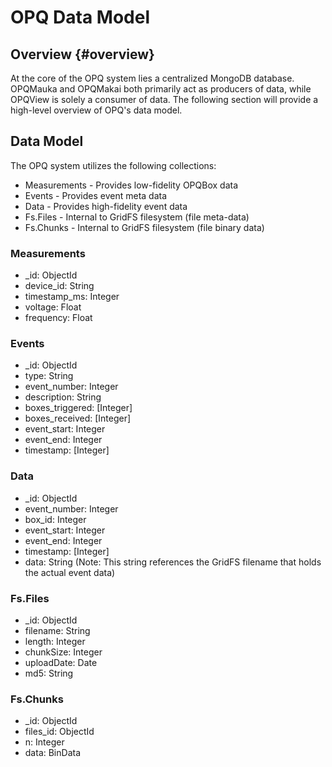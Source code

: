 # OPQ Data Model

## Overview {#overview}

At the core of the OPQ system lies a centralized MongoDB database. OPQMauka and OPQMakai both primarily act as producers of data, while OPQView is solely a consumer of data.
The following section will provide a high-level overview of OPQ's data model.

## Data Model

The OPQ system utilizes the following collections:
* Measurements - Provides low-fidelity OPQBox data
* Events - Provides event meta data
* Data - Provides high-fidelity event data
* Fs.Files - Internal to GridFS filesystem (file meta-data)
* Fs.Chunks - Internal to GridFS filesystem (file binary data)


### Measurements

* _id: ObjectId
* device_id: String
* timestamp_ms: Integer
* voltage: Float
* frequency: Float

### Events

* _id: ObjectId
* type: String
* event_number: Integer
* description: String
* boxes_triggered: [Integer]
* boxes_received: [Integer]
* event_start: Integer
* event_end: Integer
* timestamp: [Integer]

### Data

* _id: ObjectId
* event_number: Integer
* box_id: Integer
* event_start: Integer
* event_end: Integer
* timestamp: [Integer]
* data: String (Note: This string references the GridFS filename that holds the actual event data)

### Fs.Files
* _id: ObjectId
* filename: String
* length: Integer
* chunkSize: Integer
* uploadDate: Date
* md5: String

### Fs.Chunks
* _id: ObjectId
* files_id: ObjectId
* n: Integer
* data: BinData